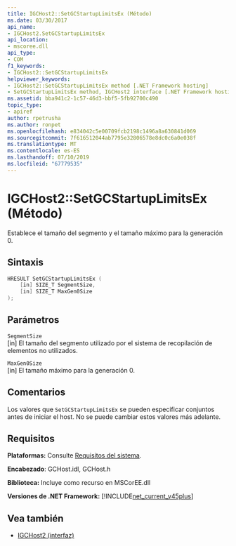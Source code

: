 ```yaml
---
title: IGCHost2::SetGCStartupLimitsEx (Método)
ms.date: 03/30/2017
api_name:
- IGCHost2.SetGCStartupLimitsEx
api_location:
- mscoree.dll
api_type:
- COM
f1_keywords:
- IGCHost2::SetGCStartupLimitsEx
helpviewer_keywords:
- IGCHost2::SetGCStartupLimitsEx method [.NET Framework hosting]
- SetGCStartupLimitsEx method, IGCHost2 interface [.NET Framework hosting]
ms.assetid: bba941c2-1c57-46d3-bbf5-5fb92700c490
topic_type:
- apiref
author: rpetrusha
ms.author: ronpet
ms.openlocfilehash: e834042c5e00709fcb2198c1496a8a630841d069
ms.sourcegitcommit: 7f616512044ab7795e32806578e8dc0c6a0e038f
ms.translationtype: MT
ms.contentlocale: es-ES
ms.lasthandoff: 07/10/2019
ms.locfileid: "67779535"
---
```

# <a name="igchost2setgcstartuplimitsex-method"></a>IGCHost2::SetGCStartupLimitsEx (Método)
Establece el tamaño del segmento y el tamaño máximo para la generación 0.  
  
## <a name="syntax"></a>Sintaxis  
  
```cpp  
HRESULT SetGCStartupLimitsEx (  
    [in] SIZE_T SegmentSize,  
    [in] SIZE_T MaxGen0Size  
);  
```  
  
## <a name="parameters"></a>Parámetros  
 `SegmentSize`  
 [in] El tamaño del segmento utilizado por el sistema de recopilación de elementos no utilizados.  
  
 `MaxGen0Size`  
 [in] El tamaño máximo para la generación 0.  
  
## <a name="remarks"></a>Comentarios  
 Los valores que `SetGCStartupLimitsEx` se pueden especificar conjuntos antes de iniciar el host. No se puede cambiar estos valores más adelante.  
  
## <a name="requirements"></a>Requisitos  
 **Plataformas:** Consulte [Requisitos del sistema](../../../../docs/framework/get-started/system-requirements.md).  
  
 **Encabezado**: GCHost.idl, GCHost.h  
  
 **Biblioteca:** Incluye como recurso en MSCorEE.dll  
  
 **Versiones de .NET Framework:** [!INCLUDE[net_current_v45plus](../../../../includes/net-current-v45plus-md.md)]  
  
## <a name="see-also"></a>Vea también

- [IGCHost2 (interfaz)](../../../../docs/framework/unmanaged-api/hosting/igchost2-interface.md)
